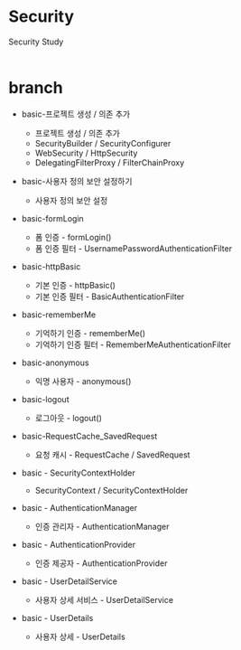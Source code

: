 # Security
Security Study
</br>
</br>

# branch
- basic-프로젝트 생성 / 의존 추가
  - 프로젝트 생성 / 의존 추가
  - SecurityBuilder / SecurityConfigurer
  - WebSecurity / HttpSecurity
  - DelegatingFilterProxy / FilterChainProxy
  
- basic-사용자 정의 보안 설정하기
  - 사용자 정의 보안 설정

- basic-formLogin
  - 폼 인증 - formLogin()
  - 폼 인증 필터 - UsernamePasswordAuthenticationFilter

- basic-httpBasic
  - 기본 인증 - httpBasic()
  - 기본 인증 필터 - BasicAuthenticationFilter

- basic-rememberMe
  - 기억하기 인증 - rememberMe()
  - 기억하기 인증 필터 - RememberMeAuthenticationFilter

- basic-anonymous
  - 익명 사용자 - anonymous()

- basic-logout
  - 로그아웃 - logout()

- basic-RequestCache_SavedRequest
  - 요청 캐시 - RequestCache / SavedRequest

- basic - SecurityContextHolder
  - SecurityContext / SecurityContextHolder
 
- basic - AuthenticationManager
  - 인증 관리자 - AuthenticationManager

- basic - AuthenticationProvider
  - 인증 제공자 - AuthenticationProvider

- basic - UserDetailService
  - 사용자 상세 서비스 - UserDetailService

 - basic - UserDetails
   - 사용자 상세 - UserDetails
